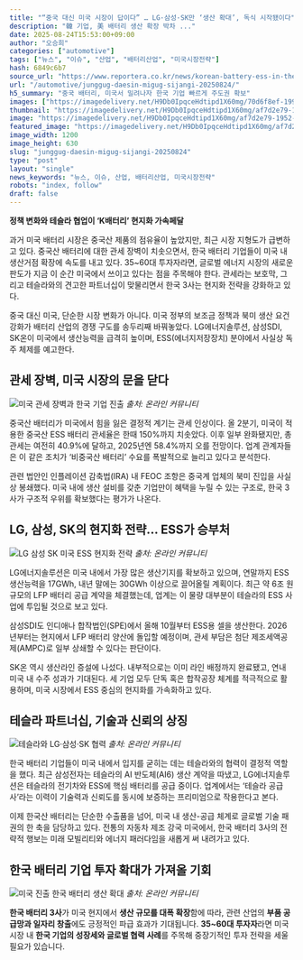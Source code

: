 ```yaml
---
title: "“중국 대신 미국 시장이 답이다” … LG·삼성·SK만 ‘생산 확대’, 독식 시작됐이다"
description: "韓 기업, 美 배터리 생산 확장 박차 ..."
date: 2025-08-24T15:53:00+09:00
author: "오승희"
categories: ["automotive"]
tags: ["뉴스", "이슈", "산업", "배터리산업", "미국시장전략"]
hash: 6849c6b7
source_url: "https://www.reportera.co.kr/news/korean-battery-ess-in-the-us/"
url: "/automotive/junggug-daesin-migug-sijangi-20250824/"
h5_summary: "중국 배터리, 미국서 밀려나자 한국 기업 빠르게 주도권 확보"
images: ["https://imagedelivery.net/H9Db0IpqceHdtipd1X60mg/70d6f8ef-1995-45e5-971a-dd928d99e900/public", "https://imagedelivery.net/H9Db0IpqceHdtipd1X60mg/af7d2e79-1952-4635-64d6-3c3b93298c00/public", "https://imagedelivery.net/H9Db0IpqceHdtipd1X60mg/7b90d232-ab97-4b06-9784-1480a222b800/public", "https://imagedelivery.net/H9Db0IpqceHdtipd1X60mg/3547eb41-b446-43e0-7ede-1e3c022c4e00/public", "https://imagedelivery.net/H9Db0IpqceHdtipd1X60mg/43b33ff7-1c31-4ed9-53d4-7feb8c5e5600/public"]
thumbnail: "https://imagedelivery.net/H9Db0IpqceHdtipd1X60mg/af7d2e79-1952-4635-64d6-3c3b93298c00/public"
image: "https://imagedelivery.net/H9Db0IpqceHdtipd1X60mg/af7d2e79-1952-4635-64d6-3c3b93298c00/public"
featured_image: "https://imagedelivery.net/H9Db0IpqceHdtipd1X60mg/af7d2e79-1952-4635-64d6-3c3b93298c00/public"
image_width: 1200
image_height: 630
slug: "junggug-daesin-migug-sijangi-20250824"
type: "post"
layout: "single"
news_keywords: "뉴스, 이슈, 산업, 배터리산업, 미국시장전략"
robots: "index, follow"
draft: false
---
```


**정책 변화와 테슬라 협업이 ‘K배터리’ 현지화 가속페달**

과거 미국 배터리 시장은 중국산 제품의 점유율이 높았지만, 최근 시장 지형도가 급변하고 있다. 중국산 배터리에 대한 관세 장벽이 치솟으면서, 한국 배터리 기업들이 미국 내 생산거점 확장에 속도를 내고 있다. 35~60대 투자자라면, 글로벌 에너지 시장의 새로운 판도가 지금 이 순간 미국에서 쓰이고 있다는 점을 주목해야 한다. 관세라는 보호막, 그리고 테슬라와의 견고한 파트너십이 맞물리면서 한국 3사는 현지화 전략을 강화하고 있다.

중국 대신 미국, 단순한 시장 변화가 아니다. 미국 정부의 보조금 정책과 북미 생산 요건 강화가 배터리 산업의 경쟁 구도를 송두리째 바꿔놓았다. LG에너지솔루션, 삼성SDI, SK온이 미국에서 생산능력을 급격히 높이며, ESS(에너지저장장치) 분야에서 사실상 독주 체제를 예고한다.

## 관세 장벽, 미국 시장의 문을 닫다

![미국 관세 장벽과 한국 기업 진출](https://imagedelivery.net/H9Db0IpqceHdtipd1X60mg/7b90d232-ab97-4b06-9784-1480a222b800/public)
*출처: 온라인 커뮤니티*


중국산 배터리가 미국에서 힘을 잃은 결정적 계기는 관세 인상이다. 올 2분기, 미국이 적용한 중국산 ESS 배터리 관세율은 한때 150%까지 치솟았다. 이후 일부 완화됐지만, 총 관세는 여전히 40.9%에 달하고, 2025년엔 58.4%까지 오를 전망이다. 업계 관계자들은 이 같은 조치가 ‘비중국산 배터리’ 수요를 폭발적으로 늘리고 있다고 분석한다.

관련 법안인 인플레이션 감축법(IRA) 내 FEOC 조항은 중국계 업체의 북미 진입을 사실상 봉쇄했다. 미국 내에 생산 설비를 갖춘 기업만이 혜택을 누릴 수 있는 구조로, 한국 3사가 구조적 우위를 확보했다는 평가가 나온다.

## LG, 삼성, SK의 현지화 전략… ESS가 승부처

![LG 삼성 SK 미국 ESS 현지화 전략](https://imagedelivery.net/H9Db0IpqceHdtipd1X60mg/43b33ff7-1c31-4ed9-53d4-7feb8c5e5600/public)
*출처: 온라인 커뮤니티*


LG에너지솔루션은 미국 내에서 가장 많은 생산기지를 확보하고 있으며, 연말까지 ESS 생산능력을 17GWh, 내년 말에는 30GWh 이상으로 끌어올릴 계획이다. 최근 약 6조 원 규모의 LFP 배터리 공급 계약을 체결했는데, 업계는 이 물량 대부분이 테슬라의 ESS 사업에 투입될 것으로 보고 있다.

삼성SDI도 인디애나 합작법인(SPE)에서 올해 10월부터 ESS용 셀을 생산한다. 2026년부터는 현지에서 LFP 배터리 양산에 돌입할 예정이며, 관세 부담은 첨단 제조세액공제(AMPC)로 일부 상쇄할 수 있다는 판단이다.

SK온 역시 생산라인 증설에 나섰다. 내부적으로는 이미 라인 배정까지 완료됐고, 연내 미국 내 수주 성과가 기대된다. 세 기업 모두 단독 혹은 합작공장 체계를 적극적으로 활용하며, 미국 시장에서 ESS 중심의 현지화를 가속화하고 있다.

## 테슬라 파트너십, 기술과 신뢰의 상징

![테슬라와 LG·삼성·SK 협력](https://imagedelivery.net/H9Db0IpqceHdtipd1X60mg/3547eb41-b446-43e0-7ede-1e3c022c4e00/public)
*출처: 온라인 커뮤니티*


한국 배터리 기업들이 미국 내에서 입지를 굳히는 데는 테슬라와의 협력이 결정적 역할을 했다. 최근 삼성전자는 테슬라의 AI 반도체(AI6) 생산 계약을 따냈고, LG에너지솔루션은 테슬라의 전기차와 ESS에 핵심 배터리를 공급 중이다. 업계에서는 ‘테슬라 공급사’라는 이력이 기술력과 신뢰도를 동시에 보증하는 프리미엄으로 작용한다고 본다.

이제 한국산 배터리는 단순한 수출품을 넘어, 미국 내 생산-공급 체계로 글로벌 기술 패권의 한 축을 담당하고 있다. 전통의 자동차 제조 강국 미국에서, 한국 배터리 3사의 전략적 행보는 미래 모빌리티와 에너지 패러다임을 새롭게 써 내려가고 있다.

## 한국 배터리 기업 투자 확대가 가져올 기회

![미국 진출 한국 배터리 생산 확대](https://imagedelivery.net/H9Db0IpqceHdtipd1X60mg/70d6f8ef-1995-45e5-971a-dd928d99e900/public)
*출처: 온라인 커뮤니티*

**한국 배터리 3사**가 미국 현지에서 **생산 규모를 대폭 확장**함에 따라, 관련 산업의 **부품 공급망과 일자리 창출**에도 긍정적인 파급 효과가 기대됩니다. **35~60대 투자자**라면 미국 시장 내 **한국 기업의 성장세와 글로벌 협력 사례**를 주목해 중장기적인 투자 전략을 세울 필요가 있습니다.

